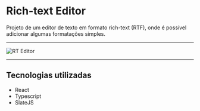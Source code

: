 # Rich-text Editor

Projeto de um editor de texto em formato rich-text (RTF),
onde é possível adicionar algumas formatações simples.

***

![RT Editor](https://user-images.githubusercontent.com/91793932/185408723-45e044f7-daeb-4cc7-b99c-8e72c3751b7a.png)

***

## Tecnologias utilizadas

  - React
  - Typescript
  - SlateJS
